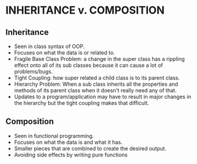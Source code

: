 # INHERITANCE v. COMPOSITION

## Inheritance

* Seen in class syntax of OOP. 
* Focuses on what the data is or related to. 
* Fragile Base Class Problem: a change in the super class has a rippling effect onto all of its sub classes because it can cause a lot of problems/bugs.
* Tight Coupling: how super related a child class is to its parent class. 
* Hierarchy Problem: When a sub class inherits all the properties and methods of its parent class when it doesn't really need any of that.
* Updates to a program/application may have to result in major changes in the hierarchy but the tight coupling makes that difficult.  



## Composition

* Seen in functional programming.
* Focuses on what the data is and what it has. 
* Smaller pieces that are combined to create the desired output. 
* Avoiding side effects by writing pure functions


